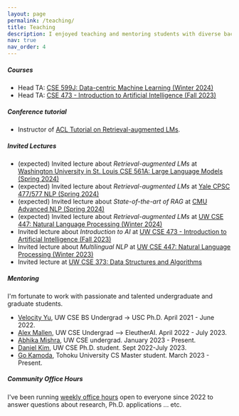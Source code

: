 ```yaml
---
layout: page
permalink: /teaching/
title: Teaching
description: I enjoyed teaching and mentoring students with diverse background.
nav: true
nav_order: 4
---
```


##### Courses
- Head TA: [CSE 599J: Data-centric Machine Learning (Winter 2024)](https://koh.pw/cse599j/)
- Head TA: [CSE 473 - Introduction to Artificial Intelligence (Fall 2023)](https://courses.cs.washington.edu/courses/cse473/23au/)


##### Conference tutorial
- Instructor of [ACL Tutorial on Retrieval-augmented LMs](https://acl2023-retrieval-lm.github.io/?utm_source=pocket_saves).


##### Invited Lectures
- (expected) Invited lecture about *Retrieval-augmented LMs* at [Washington University in St. Louis CSE 561A: Large Language Models (Spring 2024)](https://teapot123.github.io/CSE561A_2024sp/)
- (expected) Invited lecture about *Retrieval-augmented LMs* at [Yale CPSC 477/577 NLP (Spring 2024)](https://yale-nlp.github.io/cpsc477/)
- (expected) Invited lecture about *State-of-the-art of RAG* at [CMU Advanced NLP (Spring 2024)](https://phontron.com/class/anlp2024/)
- (expected) Invited lecture about *Retrieval-augmented LMs* at [UW CSE 447: Natural Language Processing (Winter 2024)](https://courses.cs.washington.edu/courses/cse447/24wi/)
- Invited lecture about *Introduction to AI* at [UW CSE 473 - Introduction to Artificial Intelligence (Fall 2023)](https://courses.cs.washington.edu/courses/cse447/24wi/)
- Invited lecture about *Multilingual NLP* at [UW CSE 447: Natural Language Processing (Winter 2023)](https://courses.cs.washington.edu/courses/cse447/23wi/)
- Invited lecture at [UW CSE 373: Data Structures and Algorithms](https://courses.cs.washington.edu/courses/cse373/22au/)

##### Mentoring
I'm fortunate to work with passionate and talented undergraduate and graduate students.
- [Velocity Yu](https://velocitycavalry.github.io/), UW CSE BS Undergrad -> USC Ph.D. April 2021 - June 2022.
- [Alex Mallen](https://www.linkedin.com/in/alex-mallen-815b01176/), UW CSE Undergrad --> EleutherAI. April 2022 - July 2023.
- [Abhika Mishra](https://abhika-m.github.io/), UW CSE undergrad. January 2023 - Present.
- [Daniel Kim](https://danieljkim0118.github.io/), UW CSE Ph.D. student. Sept 2022-July 2023.
- [Go Kamoda](https://gokamoda.github.io/), Tohoku University CS Master student. March 2023 - Present.

##### Community Office Hours

I've been running [weekly office hours](https://calendly.com/akari-asai/office-hour) open to everyone since 2022 to answer questions about research, Ph.D. applications ... etc.
